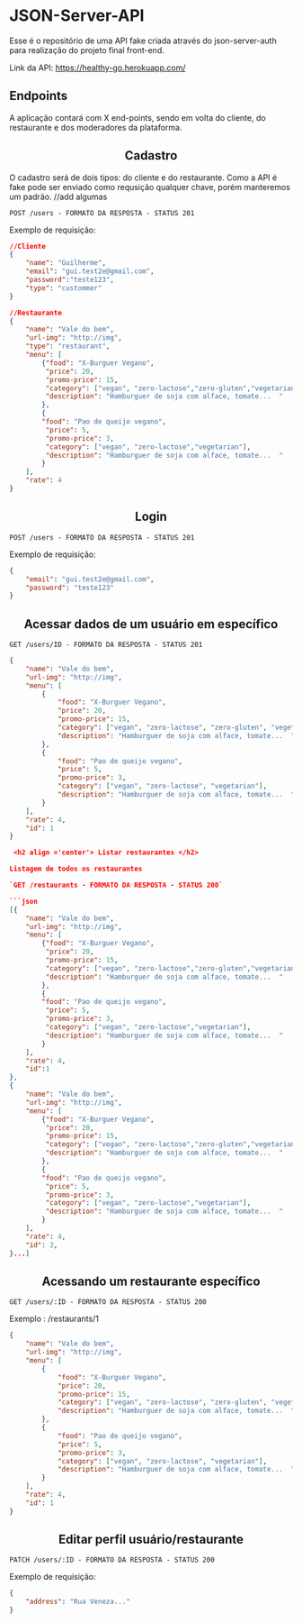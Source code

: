 # JSON-Server-API

Esse é o repositório de uma API fake criada através do json-server-auth para
realização do projeto final front-end. <br/>

Link da API: https://healthy-go.herokuapp.com/

## Endpoints

A aplicação contará com X end-points, sendo em volta do cliente, do restaurante
e dos moderadores da plataforma.

 <h2 align ='center'> Cadastro </h2>

O cadastro será de dois tipos: do cliente e do restaurante. Como a API é fake
pode ser enviado como requsição qualquer chave, porém manteremos um padrão.
//add algumas

`POST /users - FORMATO DA RESPOSTA - STATUS 201`

Exemplo de requisição:

```json
//Cliente
{
	"name": "Guilherme",
	"email": "gui.test2e@gmail.com",
	"password":"teste123",
	"type": "custommer"
}

//Restaurante
{
	"name": "Vale do bem",
    "url-img": "http://img",
    "type": "restaurant",
	"menu": [
		{"food": "X-Burguer Vegano",
		 "price": 20,
		 "promo-price": 15,
		 "category": ["vegan", "zero-lactose","zero-gluten","vegetarian"],
         "description": "Hamburguer de soja com alface, tomate...  "
		},
		{
		"food": "Pao de queijo vegano",
		 "price": 5,
		 "promo-price": 3,
		 "category": ["vegan", "zero-lactose","vegetarian"],
         "description": "Hamburguer de soja com alface, tomate...  "
		}
	],
	"rate": 4
}
```

 <h2 align ='center'> Login </h2>

`POST /users - FORMATO DA RESPOSTA - STATUS 201`

Exemplo de requisição:

```json
{
	"email": "gui.test2e@gmail.com",
	"password": "teste123"
}
```

 <h2 align ='center'> Acessar dados de um usuário em específico </h2>

`GET /users/ID - FORMATO DA RESPOSTA - STATUS 201`

````json
{
	"name": "Vale do bem",
	"url-img": "http://img",
	"menu": [
		{
			"food": "X-Burguer Vegano",
			"price": 20,
			"promo-price": 15,
			"category": ["vegan", "zero-lactose", "zero-gluten", "vegetarian"],
			"description": "Hamburguer de soja com alface, tomate...  "
		},
		{
			"food": "Pao de queijo vegano",
			"price": 5,
			"promo-price": 3,
			"category": ["vegan", "zero-lactose", "vegetarian"],
			"description": "Hamburguer de soja com alface, tomate...  "
		}
	],
	"rate": 4,
	"id": 1
}

 <h2 align ='center'> Listar restaurantes </h2>

Listagem de todos os restaurantes

`GET /restaurants - FORMATO DA RESPOSTA - STATUS 200`

```json
[{
	"name": "Vale do bem",
    "url-img": "http://img",
	"menu": [
		{"food": "X-Burguer Vegano",
		 "price": 20,
		 "promo-price": 15,
		 "category": ["vegan", "zero-lactose","zero-gluten","vegetarian"],
         "description": "Hamburguer de soja com alface, tomate...  "
		},
		{
		"food": "Pao de queijo vegano",
		 "price": 5,
		 "promo-price": 3,
		 "category": ["vegan", "zero-lactose","vegetarian"],
         "description": "Hamburguer de soja com alface, tomate...  "
		}
	],
	"rate": 4,
    "id":1
},
{
	"name": "Vale do bem",
    "url-img": "http://img",
	"menu": [
		{"food": "X-Burguer Vegano",
		 "price": 20,
		 "promo-price": 15,
		 "category": ["vegan", "zero-lactose","zero-gluten","vegetarian"],
         "description": "Hamburguer de soja com alface, tomate...  "
		},
		{
		"food": "Pao de queijo vegano",
		 "price": 5,
		 "promo-price": 3,
		 "category": ["vegan", "zero-lactose","vegetarian"],
         "description": "Hamburguer de soja com alface, tomate...  "
		}
	],
	"rate": 4,
    "id": 2,
}...]
````

 <h2 align ='center'> Acessando um restaurante específico </h2>

`GET /users/:ID - FORMATO DA RESPOSTA - STATUS 200`

Exemplo : /restaurants/1

```json
{
	"name": "Vale do bem",
	"url-img": "http://img",
	"menu": [
		{
			"food": "X-Burguer Vegano",
			"price": 20,
			"promo-price": 15,
			"category": ["vegan", "zero-lactose", "zero-gluten", "vegetarian"],
			"description": "Hamburguer de soja com alface, tomate...  "
		},
		{
			"food": "Pao de queijo vegano",
			"price": 5,
			"promo-price": 3,
			"category": ["vegan", "zero-lactose", "vegetarian"],
			"description": "Hamburguer de soja com alface, tomate...  "
		}
	],
	"rate": 4,
	"id": 1
}
```

 <h2 align ='center'> Editar perfil usuário/restaurante </h2>

`PATCH /users/:ID - FORMATO DA RESPOSTA - STATUS 200`

Exemplo de requisição:

```json
{
	"address": "Rua Veneza..."
}
```
